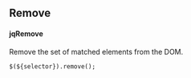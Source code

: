 ## Remove
#### jqRemove
Remove the set of matched elements from the DOM.
```
$(${selector}).remove();
```